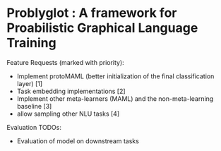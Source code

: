 # Problyglot : A framework for Proabilistic Graphical Language Training


Feature Requests (marked with priority): 
* Implement protoMAML (better initialization of the final classification layer) [1]
* Task embedding implementations [2]
* Implement other meta-learners (MAML) and the non-meta-learning baseline [3]
* allow sampling other NLU tasks [4]

Evaluation TODOs: 
* Evaluation of model on downstream tasks 



